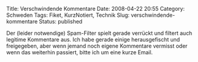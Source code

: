 Title: Verschwindende Kommentare
Date: 2008-04-22 20:55
Category: Schweden
Tags: Fiket, KurzNotiert, Technik
Slug: verschwindende-kommentare
Status: published

Der (leider notwendige) Spam-Filter spielt gerade verrückt und filtert
auch legitime Kommentare aus. Ich habe gerade einige herausgefischt und
freigegeben, aber wenn jemand noch eigene Kommentare vermisst oder wenn
das weiterhin passiert, bitte ich um eine kurze Email.

